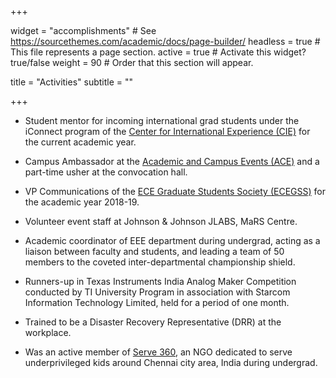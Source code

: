 +++

widget = "accomplishments"  # See https://sourcethemes.com/academic/docs/page-builder/
headless = true  # This file represents a page section.
active = true  # Activate this widget? true/false
weight = 90  # Order that this section will appear.

title = "Activities"
subtitle = ""

+++

* Student mentor for incoming international grad students under the iConnect program of the <a href="https://www.studentlife.utoronto.ca/cie" target="_blank">Center for International Experience (CIE)</a> for the current academic year.

* Campus Ambassador at the <a href="https://www.ace.utoronto.ca/" target="_blank">Academic and Campus Events (ACE)</a> and a part-time usher at the convocation hall.

* VP Communications of the <a href="http://ecegss.sa.utoronto.ca/" target="_blank">ECE Graduate Students Society (ECEGSS)</a> for the academic year 2018-19.

* Volunteer event staff at Johnson & Johnson JLABS, MaRS Centre.

* Academic coordinator of EEE department during undergrad, acting as a liaison between faculty and students, and leading a team of 50 members to the coveted inter-departmental championship shield.

* Runners-up in Texas Instruments India Analog Maker Competition conducted by TI University Program in association with Starcom Information Technology Limited, held for a period of one month.

* Trained to be a Disaster Recovery Representative (DRR) at the workplace.

* Was an active member of <a href="https://www.facebook.com/www.serve360/" target="_blank">Serve 360</a>, an NGO dedicated to serve underprivileged kids around Chennai city area, India during undergrad.
